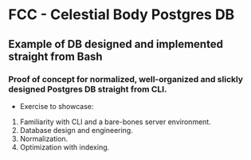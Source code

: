 # FCC - Celestial Body Postgres DB

## Example of DB designed and implemented straight from Bash

### Proof of concept for normalized, well-organized and slickly designed Postgres DB straight from CLI.
- Exercise to showcase:
1. Familiarity with CLI and a bare-bones server environment.
2. Database design and engineering.
3. Normalization.
4. Optimization with indexing.
